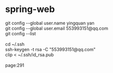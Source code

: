 spring-web
==========
<BODY style="MARGIN: 10px"><DIV><SPAN id=_FoxFROMNAME>
<DIV>git&nbsp;config&nbsp;--global&nbsp;user.name&nbsp;yingquan&nbsp;yan</DIV>
<DIV>git&nbsp;config&nbsp;--global&nbsp;user.email&nbsp;553993151@qq.com</DIV>
<DIV>git&nbsp;config&nbsp;--list</DIV>
<DIV>&nbsp;</DIV>
<DIV>cd&nbsp;~/.ssh</DIV>
<DIV>ssh-keygen&nbsp;-t&nbsp;rsa&nbsp;-C&nbsp;"553993151@qq.com"</DIV>
<DIV>clip&nbsp;&lt;&nbsp;~/.ssh/id_rsa.pub</DIV>
<DIV>&nbsp;</DIV>
<DIV>page:291</DIV></SPAN></DIV></BODY>
